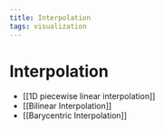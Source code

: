 ```yaml
---
title: Interpolation
tags: visualization
---
```


# Interpolation
- [[1D piecewise linear interpolation]]
- [[Bilinear Interpolation]]
- [[Barycentric Interpolation]]










